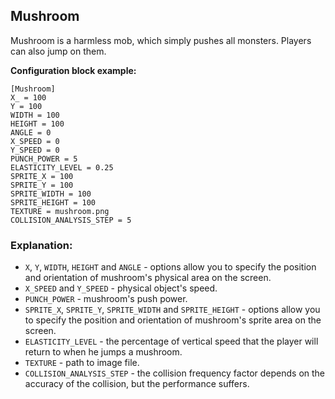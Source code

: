  ## Mushroom

 Mushroom is a harmless mob, which simply pushes all monsters. Players can also jump on them.

 **Configuration block example:**

    [Mushroom]
    X_ = 100
    Y = 100
    WIDTH = 100
    HEIGHT = 100
    ANGLE = 0
    X_SPEED = 0
    Y_SPEED = 0
    PUNCH_POWER = 5
    ELASTICITY_LEVEL = 0.25
    SPRITE_X = 100
    SPRITE_Y = 100
    SPRITE_WIDTH = 100
    SPRITE_HEIGHT = 100
    TEXTURE = mushroom.png
    COLLISION_ANALYSIS_STEP = 5

 ### Explanation:

 * `X`, `Y`, `WIDTH`, `HEIGHT` and `ANGLE` - options allow you to specify the position and orientation of mushroom's physical area on the screen.
 * `X_SPEED` and `Y_SPEED` - physical object's speed.
 * `PUNCH_POWER` - mushroom's push power.
 * `SPRITE_X`, `SPRITE_Y`, `SPRITE_WIDTH` and `SPRITE_HEIGHT` - options allow you to specify the position and orientation of mushroom's sprite area on the screen.
 * `ELASTICITY_LEVEL` - the percentage of vertical speed that the player will return to when he jumps a mushroom.
 * `TEXTURE` - path to image file.
 * `COLLISION_ANALYSIS_STEP` - the collision frequency factor depends on the accuracy of the collision, but the performance suffers.